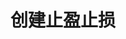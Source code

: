 ---
title: 创建止盈止损
position_number: 2.6
parameters:
  - name:
    content:
content_markdown: >-
  * **URL**：/v1/planOrder

  * **Method**：POST

  * **需要登录**：是

  * **需要鉴权**：是


  **请求参数**


  | 参数名称 | 描述 | 类型 | 是否必需 | 约束 |

  | symbol | 交易对 | String | 是 | &nbsp; |

  | side | 买卖方向,BUY:买,SELL:卖 | Enum | 是 | &nbsp; |

  | positionSide | 持仓方向,LONG:多,SHORT:空 | Enum | 是 | &nbsp; |

  | type |
  订单类型,TAKE\_PROFIT:止盈限价单,TAKE\_PROFIT\_MARKET:止盈市价单,STOP:止损限价单,STOP\_MARKET:止损市价单
  | Enum | 是 | &nbsp; |

  | quantity | 下单数量 | BigDecimal | 是 | &nbsp; |

  | workingType | 触发类型,INDEX\_PRICE:指数价 | Enum | 是 | &nbsp; |

  | stopPrice | 触发价 | BigDecimal | 是 | &nbsp; |

  | price | 执行价格 | BigDecimal | 否 | &nbsp; |

  | sourceType | 来源,ORDER:订单,POSITION:仓位 | Enum | 是 | &nbsp; |

  | sourceId | 来源id | Long | 是 | &nbsp; |

  | recvWindow | 时间戳滑动窗口，单位为毫秒 | Long | 否 | &nbsp; |

  | timestamp | 调用时间 | Long | 是 | &nbsp; |
left_code_blocks:
  - code_block: "{\n\t\"positionSide\": \"LONG\",\n\t\"price\": 20000,\n\t\"quantity\": 1,\n\t\"recvWindow\": 5000,\n\t\"side\": \"BUY\",\n\t\"sourceId\": 1208218841498181,\n\t\"sourceType\": \"POSITION\",\n\t\"stopPrice\": 19500,\n\t\"symbol\": \"ETH/USDT\",\n\t\"timestamp\": 1656913877424,\n\t\"type\": \"TAKE_PROFIT_MARKET\",\n\t\"workingType\": \"INDEX_PRICE\"\n}"
    title: 请求示例
    language: json
right_code_blocks:
  - code_block:
    title:
    language:
---